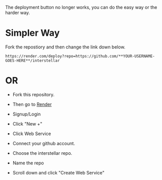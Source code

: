 The deployment button no longer works, you can do the easy way or the harder way.

# Simpler Way

Fork the repostiory and then change the link down below.

``https://render.com/deploy?repo=https://github.com/**YOUR-USERNAME-GOES-HERE**/interstellar``

# OR

- Fork this repository.

- Then go to [Render](https://render.com)

- Signup/Login

- Click "New +" 

- Click Web Service

- Connect your github account.

- Choose the interstellar repo.

- Name the repo

- Scroll down and click "Create Web Service"

